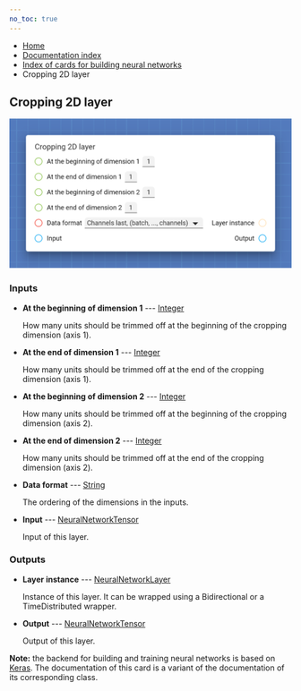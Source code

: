 ```yaml
---
no_toc: true
---
```


<ul class="breadcrumb">
    <li><a href="">Home</a></li>
    <li><a href="documentation">Documentation index</a></li>
    <li><a href="neural-network-cards/">Index of cards for building neural networks</a></li>
    <li>Cropping 2D layer</li>
</ul>

## Cropping 2D layer



!["Cropping 2D layer" card](assets/img/neural-network-cards/layer_Cropping2D.png)


### Inputs


* **At the beginning of dimension 1** --- [Integer](types/Integer)

  How many units should be trimmed off at the beginning of the cropping dimension (axis 1).

* **At the end of dimension 1** --- [Integer](types/Integer)

  How many units should be trimmed off at the end of the cropping dimension (axis 1).

* **At the beginning of dimension 2** --- [Integer](types/Integer)

  How many units should be trimmed off at the beginning of the cropping dimension (axis 2).

* **At the end of dimension 2** --- [Integer](types/Integer)

  How many units should be trimmed off at the end of the cropping dimension (axis 2).

* **Data format** --- [String](types/String)

  The ordering of the dimensions in the inputs.

* **Input** --- [NeuralNetworkTensor](types/NeuralNetworkTensor)

  Input of this layer.





### Outputs


* **Layer instance** --- [NeuralNetworkLayer](types/NeuralNetworkLayer)

  Instance of this layer. It can be wrapped using a Bidirectional or a TimeDistributed wrapper.

* **Output** --- [NeuralNetworkTensor](types/NeuralNetworkTensor)

  Output of this layer.






**Note:** the backend for building and training neural networks is based on [Keras](https://keras.io/). The documentation of this card is a variant of the documentation of its corresponding class.